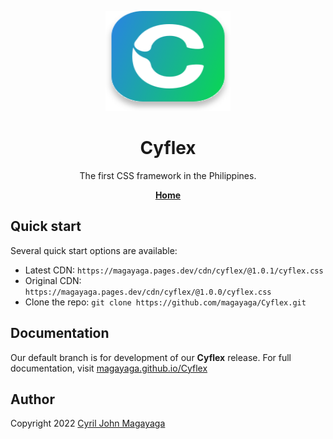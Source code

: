 <p align="center">
  <a href="https://magayaga.github.io/Cyflex">
    <img src=".github/assets/images/cyflex-logo.svg" alt="Cyflex logo" width="200" height="160">
  </a>
</p>

<div align="center">
   <h1>Cyflex</h1>
   <p>The first CSS framework in the Philippines.</p>
   <a href="https://magayaga.github.io/Cyflex"><strong>Home</strong></a>
</div>

## Quick start
Several quick start options are available:

* Latest CDN: `https://magayaga.pages.dev/cdn/cyflex/@1.0.1/cyflex.css`
* Original CDN: `https://magayaga.pages.dev/cdn/cyflex/@1.0.0/cyflex.css`
* Clone the repo: `git clone https://github.com/magayaga/Cyflex.git`

## Documentation
Our default branch is for development of our **Cyflex** release. For full documentation, visit <a href="https://magayaga.github.io/Cyflex">magayaga.github.io/Cyflex</a>

## Author
Copyright 2022 [Cyril John Magayaga](https://github.com/magayaga)
